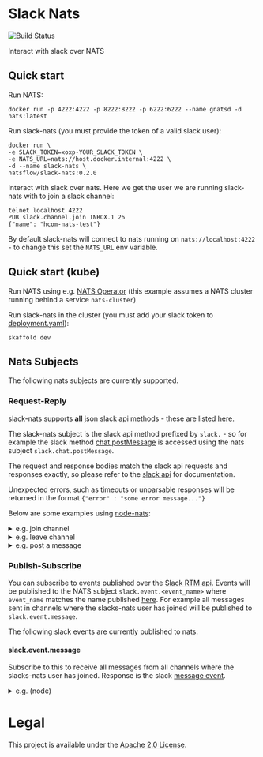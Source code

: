 # Slack Nats

[![Build Status](https://travis-ci.org/natsflow/slack-nats.svg?branch=master)](https://travis-ci.org/natsflow/slack-nats)

Interact with slack over NATS

## Quick start

Run NATS:

```
docker run -p 4222:4222 -p 8222:8222 -p 6222:6222 --name gnatsd -d nats:latest
```

Run slack-nats (you must provide the token of a valid slack user):

```
docker run \
-e SLACK_TOKEN=xoxp-YOUR_SLACK_TOKEN \
-e NATS_URL=nats://host.docker.internal:4222 \
-d --name slack-nats \
natsflow/slack-nats:0.2.0
```

Interact with slack over nats. 
Here we get the user we are running slack-nats with to join a slack channel:

```
telnet localhost 4222
PUB slack.channel.join INBOX.1 26
{"name": "hcom-nats-test"}
```

By default slack-nats will connect to nats running on `nats://localhost:4222` - to change this set the `NATS_URL`
env variable.

## Quick start (kube)

Run NATS using e.g. [NATS Operator](https://github.com/nats-io/nats-operator) 
(this example assumes a NATS cluster running behind a service `nats-cluster`)

Run slack-nats in the cluster (you must add your slack token to [deployment.yaml](deployments/deployment.yaml)):

```
skaffold dev
```

## Nats Subjects

The following nats subjects are currently supported.

### Request-Reply

slack-nats supports **all** json slack api methods - these are listed [here](https://api.slack.com/web#methods_supporting_json).

The slack-nats subject is the slack api method prefixed by `slack.` - so for example the slack method [chat.postMessage](https://api.slack.com/methods/chat.postMessage)
is accessed using the nats subject `slack.chat.postMessage`.

The request and response bodies match the slack api requests and responses exactly, so please refer to the [slack api](https://api.slack.com/methods) for documentation.

Unexpected errors, such as timeouts or unparsable responses will be returned in the format `{"error" : "some error message..."}`

Below are some examples using [node-nats](https://github.com/nats-io/node-nats): 

<details>
 <summary>e.g. join channel</summary>
 
Uses the slack [channels.join](https://api.slack.com/methods/channels.join) api.

```js
nats.requestOne('slack.channel.join', {name: 'my-slack-channel'}, {}, 3000, resp => {
    console.log(resp)
})
```

output:

```
{ channel:
   { id: 'CDNPXK2KT',
     created: 1540570962,
     is_open: false,
     is_group: false,
     is_shared: false,
     is_im: false,
     is_ext_shared: false,
     is_org_shared: false,
     is_pending_ext_shared: false,
     is_private: false,
     is_mpim: false,
     unlinked: 0,
     name_normalized: 'my-slack-channel',
     num_members: 0,
     priority: 0,
     user: '',
     name: 'my-slack-channel',
     creator: 'U6WDH7CCC',
     is_archived: false,
     members: [ 'U6WDH7CCC', 'U7KMBRAVB' ],
     topic:
      { value: 'Testing stuff',
        creator: 'U6WDH7CCC',
        last_set: 1540916727 },
     purpose: { value: '', creator: '', last_set: 0 },
     is_channel: true,
     is_general: false,
     is_member: true,
     locale: '' },
  err: '' }
```

</details>

<details>
 <summary>e.g. leave channel</summary>

Uses the slack [channels.leave](https://api.slack.com/methods/channels.leave) api.

```js
nats.requestOne('slack.channel.leave', {id: 'CDNPXK2KT'}, {}, 3000, resp => {
    console.log(resp)
})
```

output:

```
{ not_in_channel: false, err: '' }
```

</details>    

<details>
 <summary>e.g. post a message</summary>

Uses the slack [chat.postMessage](https://api.slack.com/methods/chat.postMessage) api.

```js
nats.requestOne('slack.chat.postMessage', { text: 'Hello there', channel: 'CDNPXK2KT' }, {}, 3000, resp => {
    console.log(resp)
})
```

output:

```
{ channel: 'CDNPXK2KT', ts: '1541506301.003000', err: '' }
```

</details> 
   
### Publish-Subscribe 

You can subscribe to events published over the [Slack RTM api](https://api.slack.com/rtm).
Events will be published to the NATS subject `slack.event.<event_name>` where `event_name` matches the name published [here](https://api.slack.com/events).
For example all messages sent in channels where the slacks-nats user has joined will be published to `slack.event.message`.

The following slack events are currently published to nats: 

#### slack.event.message

Subscribe to this to receive all messages from all channels where the slacks-nats user has joined. Response is the slack [message event](https://api.slack.com/events/message).
    

<details>
 <summary>e.g. (node)</summary>

```js
nats.subscribe('slack.event.message', resp => {
    console.log(resp)
})
```

output:

```
{ type: 'message',
  channel: 'CDNPXK2KT',
  user: 'U6WDH7CCC',
  text: 'hey everyone',
  ts: '1541506728.003400',
  event_ts: '1541506728.003400',
  team: 'T09D77D4P',
  replace_original: false,
  delete_original: false }
  ...
```

</details> 

# Legal
This project is available under the [Apache 2.0 License](http://www.apache.org/licenses/LICENSE-2.0.html).
